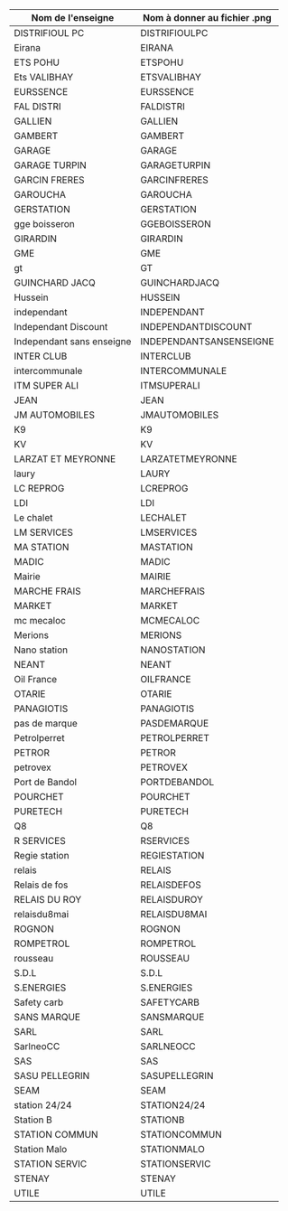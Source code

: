Nom de l'enseigne | Nom à donner au fichier .png
--- | ---
DISTRIFIOUL PC | DISTRIFIOULPC
Eirana | EIRANA
ETS POHU | ETSPOHU
Ets VALIBHAY | ETSVALIBHAY
EURSSENCE | EURSSENCE
FAL DISTRI | FALDISTRI
GALLIEN | GALLIEN
GAMBERT | GAMBERT
GARAGE | GARAGE
GARAGE TURPIN | GARAGETURPIN
GARCIN FRERES | GARCINFRERES
GAROUCHA | GAROUCHA
GERSTATION | GERSTATION
gge boisseron | GGEBOISSERON
GIRARDIN | GIRARDIN
GME | GME
gt | GT
GUINCHARD JACQ | GUINCHARDJACQ
Hussein | HUSSEIN
independant | INDEPENDANT
Independant Discount | INDEPENDANTDISCOUNT
Independant sans enseigne | INDEPENDANTSANSENSEIGNE
INTER CLUB | INTERCLUB
intercommunale | INTERCOMMUNALE
ITM SUPER ALI | ITMSUPERALI
JEAN | JEAN
JM AUTOMOBILES | JMAUTOMOBILES
K9 | K9
KV | KV
LARZAT ET MEYRONNE | LARZATETMEYRONNE
laury | LAURY
LC REPROG | LCREPROG
LDI | LDI
Le chalet | LECHALET
LM SERVICES | LMSERVICES
MA STATION | MASTATION
MADIC | MADIC
Mairie | MAIRIE
MARCHE FRAIS | MARCHEFRAIS
MARKET | MARKET
mc mecaloc | MCMECALOC
Merions | MERIONS
Nano station | NANOSTATION
NEANT | NEANT
Oil France | OILFRANCE
OTARIE | OTARIE
PANAGIOTIS | PANAGIOTIS
pas de marque | PASDEMARQUE
Petrolperret | PETROLPERRET
PETROR | PETROR
petrovex | PETROVEX
Port de Bandol | PORTDEBANDOL
POURCHET | POURCHET
PURETECH | PURETECH
Q8 | Q8
R SERVICES | RSERVICES
Regie station | REGIESTATION
relais | RELAIS
Relais de fos | RELAISDEFOS
RELAIS DU ROY | RELAISDUROY
relaisdu8mai | RELAISDU8MAI
ROGNON | ROGNON
ROMPETROL | ROMPETROL
rousseau | ROUSSEAU
S.D.L | S.D.L
S.ENERGIES | S.ENERGIES
Safety carb | SAFETYCARB
SANS MARQUE | SANSMARQUE
SARL | SARL
SarlneoCC | SARLNEOCC
SAS | SAS
SASU PELLEGRIN | SASUPELLEGRIN
SEAM | SEAM
station 24/24 | STATION24/24
Station B | STATIONB
STATION COMMUN | STATIONCOMMUN
Station Malo | STATIONMALO
STATION SERVIC | STATIONSERVIC
STENAY | STENAY
UTILE | UTILE